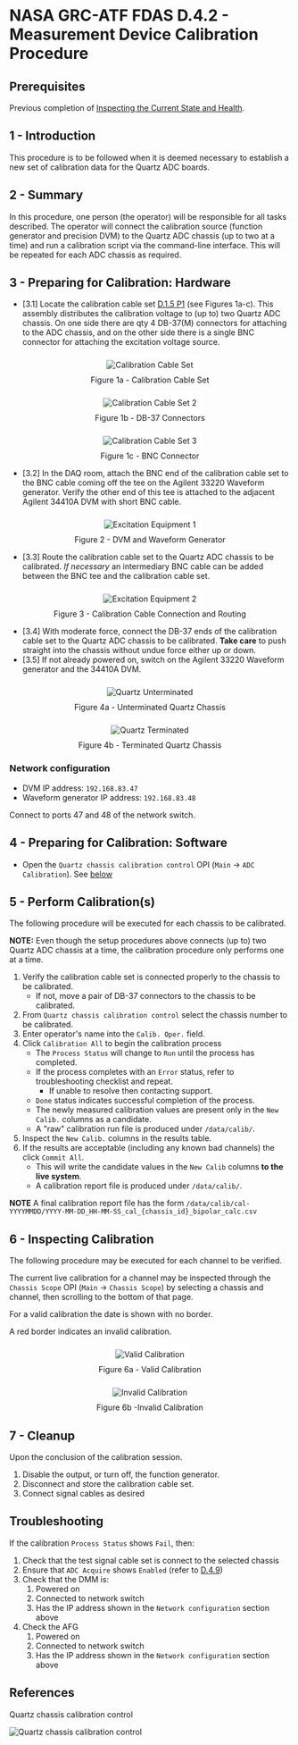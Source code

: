 # NASA GRC-ATF FDAS D.4.2 - Measurement Device Calibration Procedure

## Prerequisites

Previous completion of [Inspecting the Current State and Health](D-4-09_PROC_-_Inspecting_the_Current_State_and_Health.md).

## 1 - Introduction
This procedure is to be followed when it is deemed necessary to establish a new set of calibration data for the Quartz ADC boards. 

## 2 - Summary
In this procedure, one person (the operator) will be responsible for all tasks described. The operator will connect the calibration source (function generator and precision DVM) to the Quartz ADC chassis (up to two at a time) and run a calibration script via the command-line interface. This will be repeated for each ADC chassis as required.

## 3 - Preparing for Calibration: Hardware
- [3.1] Locate the calibration cable set [D.1.5 P1](D-1-05_BOM_-_List_of_Supporting_Equipment.csv) (see Figures 1a-c). This assembly distributes the calibration voltage to (up to) two Quartz ADC chassis. On one side there are qty 4 DB-37(M) connectors for attaching to the ADC chassis, and on the other side there is a single BNC connector for attaching the excitation voltage source.  

<figure style="text-align: center;">
    <div style="background-color: white; display: inline-block; padding: 10px;">
        <img src="image/calibration-cables1.JPG" alt="Calibration Cable Set">
    </div>
    <figcaption>Figure 1a - Calibration Cable Set</figcaption>
</figure>

<figure style="text-align: center;">
    <div style="background-color: white; display: inline-block; padding: 10px;">
        <img src="image/calibration-cables2.JPG" alt="Calibration Cable Set 2">
    </div>
    <figcaption>Figure 1b - DB-37 Connectors</figcaption>
</figure>

<figure style="text-align: center;">
    <div style="background-color: white; display: inline-block; padding: 10px;">
        <img src="image/calibration-cables3.JPG" alt="Calibration Cable Set 3">
    </div>
    <figcaption>Figure 1c - BNC Connector</figcaption>
</figure>

- [3.2] In the DAQ room, attach the BNC end of the calibration cable set to the BNC cable coming off the tee on the Agilent 33220 Waveform generator. Verify the other end of this tee is attached to the adjacent Agilent 34410A DVM with short BNC cable.  

<figure style="text-align: center;">
    <div style="background-color: white; display: inline-block; padding: 10px;">
        <img src="image/excitation_equip.JPG" alt="Excitation Equipment 1">
    </div>
    <figcaption>Figure 2 - DVM and Waveform Generator</figcaption>
</figure>

- [3.3] Route the calibration cable set to the Quartz ADC chassis to be calibrated. *If necessary* an intermediary BNC cable can be added between the BNC tee and the calibration cable set.  

<figure style="text-align: center;">
    <div style="background-color: white; display: inline-block; padding: 10px;">
        <img src="image/excitation_equip.JPG" alt="Excitation Equipment 2">
    </div>
    <figcaption>Figure 3 - Calibration Cable Connection and Routing</figcaption>
</figure>

- [3.4] With moderate force, connect the DB-37 ends of the calibration cable set to the Quartz ADC chassis to be calibrated. **Take care** to push straight into the chassis without undue force either up or down.
- [3.5] If not already powered on, switch on the Agilent 33220 Waveform generator and the 34410A DVM.

<figure style="text-align: center;">
    <div style="background-color: white; display: inline-block; padding: 10px;">
        <img src="image/quartz_unterminated.JPG" alt="Quartz Unterminated">
    </div>
    <figcaption>Figure 4a - Unterminated Quartz Chassis</figcaption>
</figure>

<figure style="text-align: center;">
    <div style="background-color: white; display: inline-block; padding: 10px;">
        <img src="image/quartz_terminated.JPG" alt="Quartz Terminated">
    </div>
    <figcaption>Figure 4b - Terminated Quartz Chassis</figcaption>
</figure>

### Network configuration

- DVM IP address: `192.168.83.47`
- Waveform generator IP address: `192.168.83.48`

Connect to ports 47 and 48 of the network switch.

## 4 - Preparing for Calibration: Software

- Open the `Quartz chassis calibration control` OPI (`Main` -> `ADC Calibration`).  See [below](#CalibControl)

## 5 - Perform Calibration(s)

The following procedure will be executed for each chassis to be calibrated.

**NOTE:** Even though the setup procedures above connects (up to) two Quartz ADC chassis at a time, the calibration procedure only performs one at a time.

1. Verify the calibration cable set is connected properly to the chassis to be calibrated.
    - If not, move a pair of DB-37 connectors to the chassis to be calibrated.
1. From `Quartz chassis calibration control` select the chassis number to be calibrated.
1. Enter operator's name into the `Calib. Oper.` field.
1. Click `Calibration All` to begin the calibration process
    - The `Process Status` will change to `Run` until the process has completed.
    - If the process completes with an `Error` status, refer to troubleshooting checklist and repeat.
        - If unable to resolve then contacting support.
    - `Done` status indicates successful completion of the process.
    - The newly measured calibration values are present only in the `New Calib.` columns as a candidate.
    - A "raw" calibration run file is produced under `/data/calib/`.
1. Inspect the `New Calib.` columns in the results table.
1. If the results are acceptable (including any known bad channels) the click `Commit All`.
    - This will write the candidate values in the `New Calib` columns **to the live system**.
    - A calibration report file is produced under `/data/calib/`.

**NOTE** A final calibration report file has the form `/data/calib/cal-YYYYMMDD/YYYY-MM-DD_HH-MM-SS_cal_{chassis_id}_bipolar_calc.csv`

## 6 - Inspecting Calibration

The following procedure may be executed for each channel to be verified.

The current live calibration for a channel may be inspected through the `Chassis Scope` OPI (`Main` -> `Chassis Scope`)
by selecting a chassis and channel, then scrolling to the bottom of that page.

For a valid calibration the date is shown with no border.

A red border indicates an invalid calibration.

<figure style="text-align: center;">
    <div style="background-color: white; display: inline-block; padding: 10px;">
        <img src="image/calib-ok.png" alt="Valid Calibration">
    </div>
    <figcaption>Figure 6a - Valid Calibration</figcaption>
</figure>

<figure style="text-align: center;">
    <div style="background-color: white; display: inline-block; padding: 10px;">
        <img src="image/calib-invalid.png" alt="Invalid Calibration">
    </div>
    <figcaption>Figure 6b -Invalid Calibration</figcaption>
</figure>

## 7 - Cleanup

Upon the conclusion of the calibration session.

1. Disable the output, or turn off, the function generator.
1. Disconnect and store the calibration cable set.
1. Connect signal cables as desired

## Troubleshooting

If the calibration `Process Status` shows `Fail`, then:

1. Check that the test signal cable set is connect to the selected chassis
1. Ensure that `ADC Acquire` shows `Enabled` (refer to [D.4.9](D-4-09_PROC_-_Inspecting_the_Current_State_and_Health.md))
1. Check that the DMM is:
    1. Powered on
    1. Connected to network switch
    1. Has the IP address shown in the `Network configuration` section above
1. Check the AFG
    1. Powered on
    1. Connected to network switch
    1. Has the IP address shown in the `Network configuration` section above

## References

<a name="CalibControl"></a>

Quartz chassis calibration control

![Quartz chassis calibration control](image/calibrationIoc.png)

